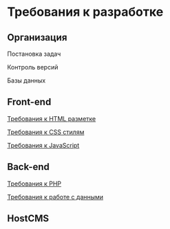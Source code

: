 # Требования к разработке

## Организация

Постановка задач

Контроль версий

Базы данных

## Front-end

[Требования к HTML разметке](files/html-requirements.md)

[Требования к CSS стилям](files/css-requirements.md)

[Требования к JavaScript](files/javascript-requirements.md)

## Back-end

[Требования к PHP]()

[Требования к работе с данными]()


## HostCMS